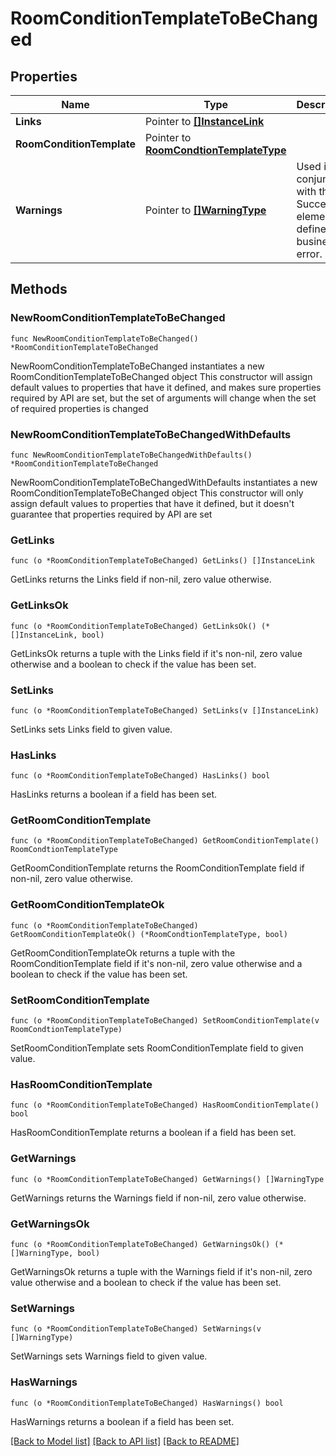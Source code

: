 # RoomConditionTemplateToBeChanged

## Properties

Name | Type | Description | Notes
------------ | ------------- | ------------- | -------------
**Links** | Pointer to [**[]InstanceLink**](InstanceLink.md) |  | [optional] 
**RoomConditionTemplate** | Pointer to [**RoomCondtionTemplateType**](RoomCondtionTemplateType.md) |  | [optional] 
**Warnings** | Pointer to [**[]WarningType**](WarningType.md) | Used in conjunction with the Success element to define a business error. | [optional] 

## Methods

### NewRoomConditionTemplateToBeChanged

`func NewRoomConditionTemplateToBeChanged() *RoomConditionTemplateToBeChanged`

NewRoomConditionTemplateToBeChanged instantiates a new RoomConditionTemplateToBeChanged object
This constructor will assign default values to properties that have it defined,
and makes sure properties required by API are set, but the set of arguments
will change when the set of required properties is changed

### NewRoomConditionTemplateToBeChangedWithDefaults

`func NewRoomConditionTemplateToBeChangedWithDefaults() *RoomConditionTemplateToBeChanged`

NewRoomConditionTemplateToBeChangedWithDefaults instantiates a new RoomConditionTemplateToBeChanged object
This constructor will only assign default values to properties that have it defined,
but it doesn't guarantee that properties required by API are set

### GetLinks

`func (o *RoomConditionTemplateToBeChanged) GetLinks() []InstanceLink`

GetLinks returns the Links field if non-nil, zero value otherwise.

### GetLinksOk

`func (o *RoomConditionTemplateToBeChanged) GetLinksOk() (*[]InstanceLink, bool)`

GetLinksOk returns a tuple with the Links field if it's non-nil, zero value otherwise
and a boolean to check if the value has been set.

### SetLinks

`func (o *RoomConditionTemplateToBeChanged) SetLinks(v []InstanceLink)`

SetLinks sets Links field to given value.

### HasLinks

`func (o *RoomConditionTemplateToBeChanged) HasLinks() bool`

HasLinks returns a boolean if a field has been set.

### GetRoomConditionTemplate

`func (o *RoomConditionTemplateToBeChanged) GetRoomConditionTemplate() RoomCondtionTemplateType`

GetRoomConditionTemplate returns the RoomConditionTemplate field if non-nil, zero value otherwise.

### GetRoomConditionTemplateOk

`func (o *RoomConditionTemplateToBeChanged) GetRoomConditionTemplateOk() (*RoomCondtionTemplateType, bool)`

GetRoomConditionTemplateOk returns a tuple with the RoomConditionTemplate field if it's non-nil, zero value otherwise
and a boolean to check if the value has been set.

### SetRoomConditionTemplate

`func (o *RoomConditionTemplateToBeChanged) SetRoomConditionTemplate(v RoomCondtionTemplateType)`

SetRoomConditionTemplate sets RoomConditionTemplate field to given value.

### HasRoomConditionTemplate

`func (o *RoomConditionTemplateToBeChanged) HasRoomConditionTemplate() bool`

HasRoomConditionTemplate returns a boolean if a field has been set.

### GetWarnings

`func (o *RoomConditionTemplateToBeChanged) GetWarnings() []WarningType`

GetWarnings returns the Warnings field if non-nil, zero value otherwise.

### GetWarningsOk

`func (o *RoomConditionTemplateToBeChanged) GetWarningsOk() (*[]WarningType, bool)`

GetWarningsOk returns a tuple with the Warnings field if it's non-nil, zero value otherwise
and a boolean to check if the value has been set.

### SetWarnings

`func (o *RoomConditionTemplateToBeChanged) SetWarnings(v []WarningType)`

SetWarnings sets Warnings field to given value.

### HasWarnings

`func (o *RoomConditionTemplateToBeChanged) HasWarnings() bool`

HasWarnings returns a boolean if a field has been set.


[[Back to Model list]](../README.md#documentation-for-models) [[Back to API list]](../README.md#documentation-for-api-endpoints) [[Back to README]](../README.md)


